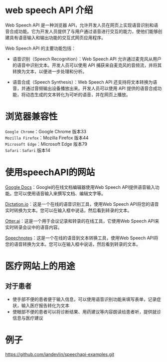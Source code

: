 # web speech API 介绍
Web Speech API 是一种浏览器 API，允许开发人员在网页上实现语音识别和语音合成功能。它为开发人员提供了与用户通过语音进行交互的能力，使他们能够创建具有语音输入和输出功能的交互式网页应用程序。

Web Speech API 的主要功能包括：

* 语音识别（Speech Recognition）：Web Speech API 允许通过麦克风从用户的语音中识别文本。开发人员可以使用 API 捕获来自麦克风的音频流，并将其转换为文本，以便进一步处理和分析。

* 语音合成（Speech Synthesis）：Web Speech API 还支持将文本转换为语音，并通过音频输出设备播放出来。开发人员可以使用 API 提供的语音合成功能，将动态生成的文本转化为可听的语音，并在网页上播放。
# 浏览器兼容性
`Google Chrome`：Google Chrome  版本33 <br>
`Mozilla Firefox`：Mozilla Firefox 版本44<br>
`Microsoft Edge`：Microsoft Edge 版本79 <br>
`Safari：Safari` 版本14
# 使用speechAPI的网站
[Google Docs](https://www.google.com/docs)：Google的在线文档编辑器使用Web Speech API提供语音输入功能。您可以使用语音输入来撰写文档、编辑文字等。

[Dictation.io](https://dictation.io/)：这是一个在线的语音识别工具，使用Web Speech API将您的语音实时转换为文本。您可以在输入框中说话，然后看到转录的文本。

[Otter.ai](https://otter.ai/)：这是一个用于会议记录和转录的在线工具，它使用Web Speech API来实时转录会议中的语音内容。

[Speechnotes](https://speechnotes.co/)：这是一个在线的语音到文本转换工具，使用Web Speech API将您的语音转换为文本。您可以在输入框中说话，然后看到转录的文本。

# 医疗网站上的用途
## 对于患者
* 使手部不便的患者便于输入信息，可以使用语音识别功能来填写表单，记录症状，输入医疗报告转化为文本
* 使眼部不便的患者可以将诊断结果、用药建议等内容朗读给患者听，提供就诊信息与医疗建议


# 例子
https://github.com/iandevlin/speechapi-examples.git
